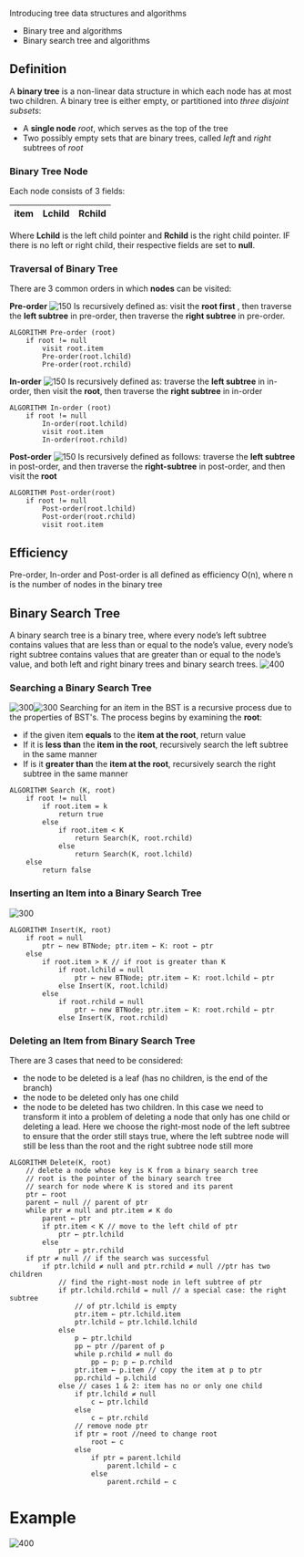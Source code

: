Introducing tree data structures and algorithms
- Binary tree and algorithms
- Binary search tree and algorithms


## Definition
A **binary tree** is a non-linear data structure in which each node has at most two children. A binary tree is either empty, or partitioned into *three disjoint subsets*:
- A **single node** *root*, which serves as the top of the tree
- Two possibly empty sets that are binary trees, called *left* and *right* subtrees of *root*

### Binary Tree Node
Each node consists of 3 fields:

| item | Lchild | Rchild |
| ---- | ------ | ------ |
Where **Lchild** is the left child pointer and **Rchild** is the right child pointer. IF there is no left or right child, their respective fields are set to **null**.

### Traversal of Binary Tree
There are 3 common orders in which **nodes** can be visited:

**Pre-order**
 ![150](Pasted%20image%2020240330204150.png)
Is recursively defined as: visit the **root first** , then traverse the **left subtree** in pre-order, then traverse the **right subtree** in pre-order.

```pseudocode
ALGORITHM Pre-order (root)
	if root != null
		visit root.item
		Pre-order(root.lchild)
		Pre-order(root.rchild)
```

**In-order**
![150](Pasted%20image%2020240330204908.png)
Is recursively defined as: traverse the **left subtree** in in-order, then visit the **root**, then traverse the **right subtree** in in-order

```
ALGORITHM In-order (root)
	if root != null
		In-order(root.lchild)
		visit root.item
		In-order(root.rchild)
```

**Post-order**
![150](Pasted%20image%2020240330205729.png)
Is recursively defined as follows: traverse the **left subtree** in post-order, and then traverse the **right-subtree** in post-order, and then visit the **root**

```
ALGORITHM Post-order(root)
	if root != null
		Post-order(root.lchild)
		Post-order(root.rchild)
		visit root.item
```

## Efficiency
Pre-order, In-order and Post-order is all defined as efficiency O(n), where n is the number of nodes in the binary tree

## Binary Search Tree
A binary search tree is a binary tree, where every node’s left subtree contains values that are less than or equal to the node’s value, every node’s right subtree contains values that are greater than or equal to the node’s value, and both left and right binary trees and binary search trees.
![400](Pasted%20image%2020240330210346.png)

### Searching a Binary Search Tree
![300](Pasted%20image%2020240330210644.png)![300](Pasted%20image%2020240330210718.png)
Searching for an item in the BST is a recursive process due to the properties of BST's. 
The process begins by examining the **root**:
- if the given item **equals** to the **item at the root**, return value
- If it is **less than** the **item in the root**, recursively search the left subtree in the same manner
- If is it **greater than** the **item at the root**, recursively search the right subtree in the same manner

```
ALGORITHM Search (K, root)
	if root != null
		if root.item = k
			return true
		else 
			if root.item < K
				return Search(K, root.rchild)
			else 
				return Search(K, root.lchild)
	else
		return false
```

### Inserting an Item into a Binary Search Tree
![300](Pasted%20image%2020240330211011.png)

```
ALGORITHM Insert(K, root)
	if root = null
		ptr ← new BTNode; ptr.item ← K: root ← ptr
	else
		if root.item > K // if root is greater than K
			if root.lchild = null
				ptr ← new BTNode; ptr.item ← K: root.lchild ← ptr
			else Insert(K, root.lchild)
		else
			if root.rchild = null
				ptr ← new BTNode; ptr.item ← K: root.rchild ← ptr
			else Insert(K, root.rchild)
```

### Deleting an Item from Binary Search Tree
There are 3 cases that need to be considered:
- the node to be deleted is a leaf (has no children, is the end of the branch)
- the node to be deleted only has one child
- the node to be deleted has two children. In this case we need to transform it into a problem of deleting a node that only has one child or deleting a lead. Here we choose the right-most node of the left subtree to ensure that the order still stays true, where the left subtree node will still be less than the root and the right subtree node still more

```
ALGORITHM Delete(K, root)
	// delete a node whose key is K from a binary search tree
	// root is the pointer of the binary search tree
	// search for node where K is stored and its parent
	ptr ← root
	parent ← null // parent of ptr
	while ptr ≠ null and ptr.item ≠ K do
		parent ← ptr
		if ptr.item < K // move to the left child of ptr
			ptr ← ptr.lchild
		else
			ptr ← ptr.rchild
	if ptr ≠ null // if the search was successful
		if ptr.lchild ≠ null and ptr.rchild ≠ null //ptr has two children
			// find the right-most node in left subtree of ptr
			if ptr.lchild.rchild = null // a special case: the right subtree
				// of ptr.lchild is empty
				ptr.item ← ptr.lchild.item
				ptr.lchild ← ptr.lchild.lchild
			else
				p ← ptr.lchild
				pp ← ptr //parent of p
				while p.rchild ≠ null do
					pp ← p; p ← p.rchild
				ptr.item ← p.item // copy the item at p to ptr
				pp.rchild ← p.lchild
			else // cases 1 & 2: item has no or only one child
				if ptr.lchild ≠ null
					c ← ptr.lchild
				else
					c ← ptr.rchild
				// remove node ptr
				if ptr = root //need to change root
					root ← c
				else
					if ptr = parent.lchild
						parent.lchild ← c
					else
						parent.rchild ← c
```

# Example
![400](Pasted%20image%2020240330214817.png)